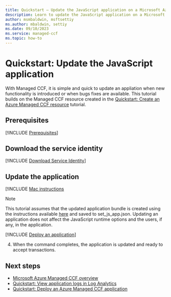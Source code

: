 ```yaml
---
title: Quickstart – Update the JavaScript application on a Microsoft Azure Managed CCF resource
description: Learn to update the JavaScript application on a Microsoft Azure Managed CCF resource
author: msmbaldwin, msftsettiy
ms.author: mbaldwin, settiy
ms.date: 09/10/2023
ms.service: managed-ccf
ms.topic: how-to
---
```


# Quickstart: Update the JavaScript application

With Managed CCF, it is simple and quick to update an appliation when new functionality is introduced or when bugs fixes are available. This tutorial builds on the Managed CCF resource created in the [Quickstart: Create an Azure Managed CCF resource](quickstart-portal.md) tutorial.

## Prerequisites

[!INCLUDE [Prerequisites](./includes/proposal-prerequisites.md)]

## Download the service identity

[!INCLUDE [Download Service Identity](./includes/service-identity.md)]

## Update the application

[!INCLUDE [Mac instructions](./includes/macos-instructions.md)

> [!Note]
> This tutorial assumes that the updated application bundle is created using the instructions available [here](https://microsoft.github.io/CCF/main/build_apps/js_app_bundle.html) and saved to set_js_app.json.
> Updating an application does not affect the JavaScript runtime options and the users, if any, in the application.

[!INCLUDE [Deploy an application](./includes/deploy-update-application.md)]

4. When the command completes, the application is updated and ready to accept transactions.

## Next steps

- [Microsoft Azure Managed CCF overview](overview.md)
- [Quickstart: View application logs in Log Analytics](quickstart-enable-log-analytics.md)
- [Quickstart: Deploy an Azure Managed CCF application](quickstart-deploy-application.md)
